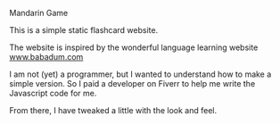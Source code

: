 Mandarin Game

This is a simple static flashcard website.

The website is inspired by the wonderful language learning website www.babadum.com

I am not (yet) a programmer, but I wanted to understand how to make a simple version. So I paid a developer on Fiverr to help me write the Javascript code for me.

From there, I have tweaked a little with the look and feel.



